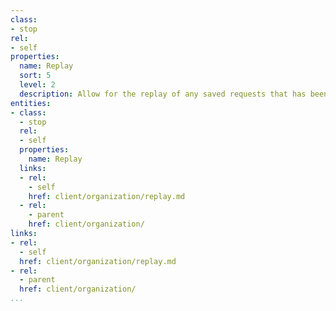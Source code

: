 ```yaml
---
class:
- stop
rel:
- self
properties:
  name: Replay
  sort: 5
  level: 2
  description: Allow for the replay of any saved requests that has been run and recorded.
entities:
- class:
  - stop
  rel:
  - self
  properties:
    name: Replay
  links:
  - rel:
    - self
    href: client/organization/replay.md
  - rel:
    - parent
    href: client/organization/
links:
- rel:
  - self
  href: client/organization/replay.md
- rel:
  - parent
  href: client/organization/
...
```

